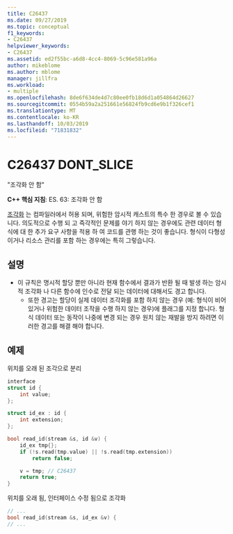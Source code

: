 ```yaml
---
title: C26437
ms.date: 09/27/2019
ms.topic: conceptual
f1_keywords:
- C26437
helpviewer_keywords:
- C26437
ms.assetid: ed2f55bc-a6d8-4cc4-8069-5c96e581a96a
author: mikeblome
ms.author: mblome
manager: jillfra
ms.workload:
- multiple
ms.openlocfilehash: 8de6f634de4d7c80ee0fb18d6d1a054864d26627
ms.sourcegitcommit: 0554b59a2a251661e56824fb9cd6e9b1f326cef1
ms.translationtype: MT
ms.contentlocale: ko-KR
ms.lasthandoff: 10/03/2019
ms.locfileid: "71831832"
---
```

# <a name="c26437-dont_slice"></a>C26437 DONT_SLICE

"조각화 안 함"

**C++ 핵심 지침**: ES. 63: 조각화 안 함

[조각화](https://en.wikipedia.org/wiki/Object_slicing) 는 컴파일러에서 허용 되며, 위험한 암시적 캐스트의 특수 한 경우로 볼 수 있습니다. 의도적으로 수행 되 고 즉각적인 문제를 야기 하지 않는 경우에도 관련 데이터 형식에 대 한 추가 요구 사항을 적용 하 여 코드를 관행 하는 것이 좋습니다. 형식이 다형성 이거나 리소스 관리를 포함 하는 경우에는 특히 그렇습니다.

## <a name="remarks"></a>설명

- 이 규칙은 명시적 할당 뿐만 아니라 현재 함수에서 결과가 반환 될 때 발생 하는 암시적 조각화 나 다른 함수에 인수로 전달 되는 데이터에 대해서도 경고 합니다.
  - 또한 경고는 할당이 실제 데이터 조각화를 포함 하지 않는 경우 (예: 형식이 비어 있거나 위험한 데이터 조작을 수행 하지 않는 경우)에 플래그를 지정 합니다. 형식 데이터 또는 동작이 나중에 변경 되는 경우 원치 않는 재발을 방지 하려면 이러한 경고를 해결 해야 합니다.

## <a name="example"></a>예제

위치를 오래 된 조각으로 분리

```cpp
interface
struct id {
    int value;
};

struct id_ex : id {
    int extension;
};

bool read_id(stream &s, id &v) {
    id_ex tmp{};
    if (!s.read(tmp.value) || !s.read(tmp.extension))
        return false;

    v = tmp; // C26437
    return true;
}
```

위치를 오래 됨, 인터페이스 수정 됨으로 조각화

```cpp
// ...
bool read_id(stream &s, id_ex &v) {
// ...
```
